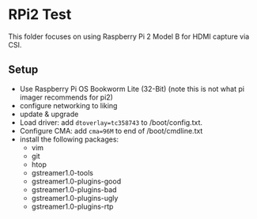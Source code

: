 # RPi2 Test

This folder focuses on using Raspberry Pi 2 Model B for HDMI capture via CSI.


## Setup

- Use Raspberry Pi OS Bookworm Lite (32-Bit) (note this is not what pi imager recommends for pi2)
- configure networking to liking 
- update & upgrade
- Load driver: add ```dtoverlay=tc358743``` to /boot/config.txt.
- Configure CMA: add ```cma=96M``` to end of /boot/cmdline.txt
- install the following packages:
  - vim
  - git
  - htop
  - gstreamer1.0-tools
  - gstreamer1.0-plugins-good
  - gstreamer1.0-plugins-bad
  - gstreamer1.0-plugins-ugly
  - gstreamer1.0-plugins-rtp